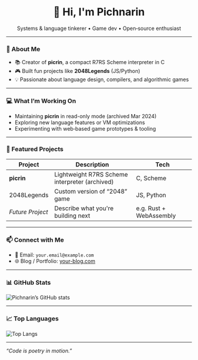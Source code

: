 <!-- Header -->
<h1 align="center">👋 Hi, I'm Pichnarin</h1>
<p align="center">
  Systems & language tinkerer • Game dev • Open‑source enthusiast
</p>

---

### 🧠 About Me
- 📚 Creator of **picrin**, a compact R7RS Scheme interpreter in C
- 🎮 Built fun projects like **2048Legends** (JS/Python)
- 💡 Passionate about language design, compilers, and algorithmic games

---

### 💻 What I’m Working On
- Maintaining **picrin** in read-only mode (archived Mar 2024)
- Exploring new language features or VM optimizations
- Experimenting with web‑based game prototypes & tooling

---

### 🔧 Featured Projects

| Project         | Description                                          | Tech     |
|----------------|------------------------------------------------------|----------|
| **picrin**     | Lightweight R7RS Scheme interpreter (archived)      | C, Scheme |
| 2048Legends     | Custom version of “2048” game                       | JS, Python |
| *Future Project* | Describe what you're building next                 | e.g. Rust + WebAssembly |

---

### 📫 Connect with Me
- 📧 Email: `your.email@example.com`
- 🌐 Blog / Portfolio: [your-blog.com](https://your-blog.com)

---

### 📊 GitHub Stats

![Pichnarin’s GitHub stats](https://github-readme-stats.vercel.app/api?username=pichnarin&show_icons=true&theme=radical)

---

### 📈 Top Languages

![Top Langs](https://github-readme-stats.vercel.app/api/top-langs/?username=pichnarin&layout=compact&theme=radical)

---

*“Code is poetry in motion.”*
